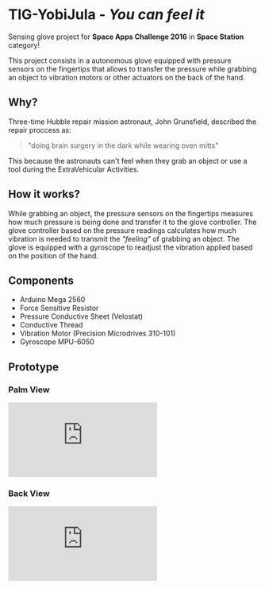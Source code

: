# TIG-YobiJula - *You can feel it*
Sensing glove project for **Space Apps Challenge 2016** in **Space Station** category!

This project consists in a autonomous glove equipped with pressure sensors on the fingertips that allows to transfer the pressure while grabbing an object to vibration motors or other actuators on the back of the hand.

## Why?

Three-time Hubble repair mission astronaut, John Grunsfield, described the repair proccess as:

> "doing brain surgery in the dark while wearing oven mitts"

This because the astronauts can't feel when they grab an object or use a tool during the ExtraVehicular Activities.

## How it works?

While grabbing an object, the pressure sensors on the fingertips measures how much pressure is being done and transfer it to the glove controller. The glove controller based on the pressure readings calculates how much vibration is needed to transmit the *"feeling"* of grabbing an object. The glove is equipped with a gyroscope to readjust the vibration applied based on the position of the hand.

## Components

* Arduino Mega 2560
* Force Sensitive Resistor
* Pressure Conductive Sheet (Velostat)
* Conductive Thread
* Vibration Motor (Precision Microdrives 310-101)
* Gyroscope MPU-6050

## Prototype

### Palm View
![Palm](https://app.slidebean.com/php/imgix/thumbnail.php?w=1024&url=http%3A%2F%2Ffiles.parsetfss.com%2F2d20bf85-1dbd-48b7-8083-9b43e7d1a8d7%2Ftfss-e6a2cdde-d6d1-4a5c-a5b4-0695d213737b-IndicacionesABajo.jpg)

### Back View
![Back](https://app.slidebean.com/php/imgix/thumbnail.php?w=1024&url=http%3A%2F%2Ffiles.parsetfss.com%2F2d20bf85-1dbd-48b7-8083-9b43e7d1a8d7%2Ftfss-61987f2f-b9d9-4e17-96bc-8e326acd512b-IndicacionesArriba.jpg)

